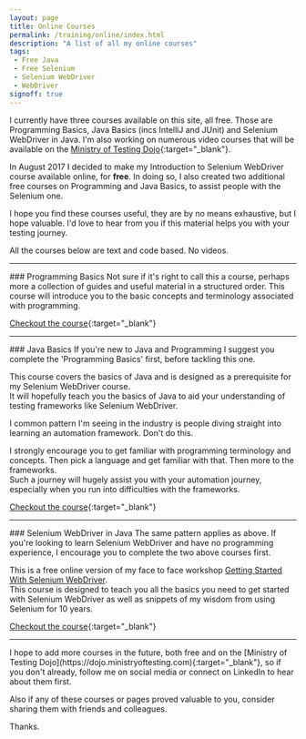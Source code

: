 ```yaml
---
layout: page
title: Online Courses
permalink: /training/online/index.html
description: "A list of all my online courses"
tags:
 - Free Java
 - Free Selenium
 - Selenium WebDriver
 - WebDriver
signoff: true
---
```

I currently have three courses available on this site, all free. Those are Programming Basics, Java Basics (incs IntelliJ and JUnit) and Selenium WebDriver in Java. I'm also working on numerous video courses that will be available on the [Ministry of Testing Dojo](https://dojo.ministryoftesting.com){:target="_blank"}.

In August 2017 I decided to make my Introduction to Selenium WebDriver course available online, for **free**. In doing so, I also created two additional free courses on Programming and Java Basics, to assist people with the Selenium one.

I hope you find these courses useful, they are by no means exhaustive, but I hope valuable. I'd love to hear from you if this material helps you with your testing journey.

All the courses below are text and code based. No videos.
<hr>
### Programming Basics
Not sure if it's right to call this a course, perhaps more a collection of guides and useful material in a structured order.  
This course will introduce you to the basic concepts and terminology associated with programming.

[Checkout the course](/programming/course){:target="_blank"}
<hr>
### Java Basics
If you're new to Java and Programming I suggest you complete the 'Programming Basics' first, before tackling this one.

This course covers the basics of Java and is designed as a prerequisite for my Selenium WebDriver course.  
It will hopefully teach you the basics of Java to aid your understanding of testing frameworks like Selenium WebDriver.

I common pattern I'm seeing in the industry is people diving straight into learning an automation framework. Don't do this.

I strongly encourage you to get familiar with programming terminology and concepts. Then pick a language and get familiar with that. Then more to the frameworks.  
Such a journey will hugely assist you with your automation journey, especially when you run into difficulties with the frameworks. 

[Checkout the course](/java/course){:target="_blank"}
<hr>
### Selenium WebDriver in Java
The same pattern applies as above. If you're looking to learn Selenium WebDriver and have no programming experience, I encourage you to complete the two above courses first.

This is a free online version of my face to face workshop [Getting Started With Selenium WebDriver](/training/getting-started-with-selenium-webdriver/).  
This course is designed to teach you all the basics you need to get started with Selenium WebDriver as well as snippets of my wisdom from using Selenium for 10 years.

[Checkout the course](/selenium/course/){:target="_blank"}

<hr>
I hope to add more courses in the future, both free and on the [Ministry of Testing Dojo](https://dojo.ministryoftesting.com){:target="_blank"}, so if you don't already, follow me on social media or connect on LinkedIn to hear about them first.

Also if any of these courses or pages proved valuable to you, consider sharing them with friends and colleagues.

Thanks.